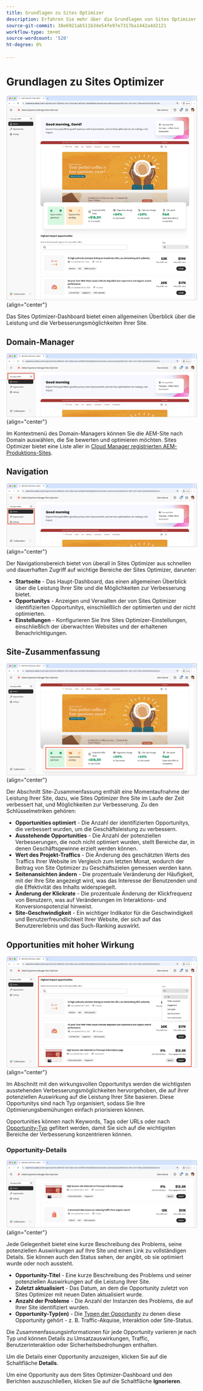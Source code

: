 ```yaml
---
title: Grundlagen zu Sites Optimizer
description: Erfahren Sie mehr über die Grundlagen von Sites Optimizer und wie Sie darin navigieren.
source-git-commit: 38e6921ab511b34e54fe97e7317ba1442a4d2121
workflow-type: tm+mt
source-wordcount: '520'
ht-degree: 0%

---
```



# Grundlagen zu Sites Optimizer

![Sites Optimizer-Startseite](./assets/basics/hero.png){align="center"}

Das Sites Optimizer-Dashboard bietet einen allgemeinen Überblick über die Leistung und die Verbesserungsmöglichkeiten Ihrer Site.

## Domain-Manager

![Site Optimizer-Domain-Manager](./assets/basics/domain-manager.png){align="center"}

Im Kontextmenü des Domain-Managers können Sie die AEM-Site nach Domain auswählen, die Sie bewerten und optimieren möchten. Sites Optimizer bietet eine Liste aller in [Cloud Manager registrierten AEM-Produktions-Sites](https://experienceleague.adobe.com/en/docs/experience-manager-cloud-service/content/implementing/using-cloud-manager/edge-delivery-sites/add-edge-delivery-site).

## Navigation

![Site Optimizer-Navigation](./assets/basics/navigation.png){align="center"}

Der Navigationsbereich bietet von überall in Sites Optimizer aus schnellen und dauerhaften Zugriff auf wichtige Bereiche der Sites Optimizer, darunter:

* **Startseite** - Das Haupt-Dashboard, das einen allgemeinen Überblick über die Leistung Ihrer Site und die Möglichkeiten zur Verbesserung bietet.
* **Opportunitys** - Anzeigen und Verwalten der von Sites Optimizer identifizierten Opportunitys, einschließlich der optimierten und der nicht optimierten.
* **Einstellungen** - Konfigurieren Sie Ihre Sites Optimizer-Einstellungen, einschließlich der überwachten Websites und der erhaltenen Benachrichtigungen.

## Site-Zusammenfassung

![Site Optimizer-Site-Zusammenfassung](./assets/basics/site-summary.png){align="center"}

Der Abschnitt Site-Zusammenfassung enthält eine Momentaufnahme der Leistung Ihrer Site, dazu, wie Sites Optimizer Ihre Site im Laufe der Zeit verbessert hat, und Möglichkeiten zur Verbesserung. Zu den Schlüsselmetriken gehören:

* **Opportunities optimiert** - Die Anzahl der identifizierten Opportunitys, die verbessert wurden, um die Geschäftsleistung zu verbessern.
* **Ausstehende Opportunities** - Die Anzahl der potenziellen Verbesserungen, die noch nicht optimiert wurden, stellt Bereiche dar, in denen Geschäftsgewinne erzielt werden können.
* **Wert des Projekt-Traffics** - Die Änderung des geschätzten Werts des Traffics Ihrer Website im Vergleich zum letzten Monat, wodurch der Beitrag von Site Optimizer zu Geschäftszielen gemessen werden kann.
* **Seitenansichten ändern** - Die prozentuale Veränderung der Häufigkeit, mit der Ihre Site angezeigt wird, was das Interesse der Benutzenden und die Effektivität des Inhalts widerspiegelt.
* **Änderung der Klickrate** - Die prozentuale Änderung der Klickfrequenz von Benutzern, was auf Veränderungen im Interaktions- und Konversionspotenzial hinweist.
* **Site-Geschwindigkeit** - Ein wichtiger Indikator für die Geschwindigkeit und Benutzerfreundlichkeit Ihrer Website, der sich auf das Benutzererlebnis und das Such-Ranking auswirkt.

## Opportunities mit hoher Wirkung

![Site Optimizer - wirkungsvolle Opportunities](./assets/basics/high-impact-opportunities.png){align="center"}

Im Abschnitt mit den wirkungsvollen Opportunitys werden die wichtigsten ausstehenden Verbesserungsmöglichkeiten hervorgehoben, die auf ihrer potenziellen Auswirkung auf die Leistung Ihrer Site basieren. Diese Opportunitys sind nach Typ organisiert, sodass Sie Ihre Optimierungsbemühungen einfach priorisieren können.

Opportunities können nach Keywords, Tags oder URLs oder nach [Opportunity-Typ](../opportunity-types/overview.md) gefiltert werden, damit Sie sich auf die wichtigsten Bereiche der Verbesserung konzentrieren können.

### Opportunity-Details

![Site Optimizer - wirkungsvolle Opportunity](./assets/basics/high-impact-opportunity-details.png){align="center"}

Jede Gelegenheit bietet eine kurze Beschreibung des Problems, seine potenziellen Auswirkungen auf Ihre Site und einen Link zu vollständigen Details. Sie können auch den Status sehen, der angibt, ob sie optimiert wurde oder noch aussteht.

* **Opportunity-Titel** - Eine kurze Beschreibung des Problems und seiner potenziellen Auswirkungen auf die Leistung Ihrer Site.
* **Zuletzt aktualisiert** - Das Datum, an dem die Opportunity zuletzt von Sites Optimizer mit neuen Daten aktualisiert wurde.
* **Anzahl der Probleme** - Die Anzahl der Instanzen des Problems, die auf Ihrer Site identifiziert wurden.
* **Opportunity-Typ(en)** - Die [Typen der Opportunity](../opportunity-types/overview.md) zu denen diese Opportunity gehört - z. B. Traffic-Akquise, Interaktion oder Site-Status.

Die Zusammenfassungsinformationen für jede Opportunity variieren je nach Typ und können Details zu Umsatzauswirkungen, Traffic, Benutzerinteraktion oder Sicherheitsbedrohungen enthalten.

Um die Details einer Opportunity anzuzeigen, klicken Sie auf die Schaltfläche **Details**.

Um eine Opportunity aus dem Sites Optimizer-Dashboard und den Berichten auszuschließen, klicken Sie auf die Schaltfläche **Ignorieren**.
